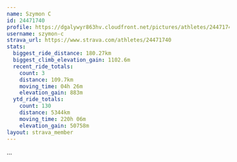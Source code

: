```yaml
---
name: Szymon C
id: 24471740
profile: https://dgalywyr863hv.cloudfront.net/pictures/athletes/24471740/7213253/3/large.jpg
username: szymon-c
strava_url: https://www.strava.com/athletes/24471740
stats:
  biggest_ride_distance: 180.27km
  biggest_climb_elevation_gain: 1102.6m
  recent_ride_totals:
    count: 3
    distance: 109.7km
    moving_time: 04h 26m
    elevation_gain: 883m
  ytd_ride_totals:
    count: 130
    distance: 5344km
    moving_time: 220h 06m
    elevation_gain: 50758m
layout: strava_member
--- 
```

...
